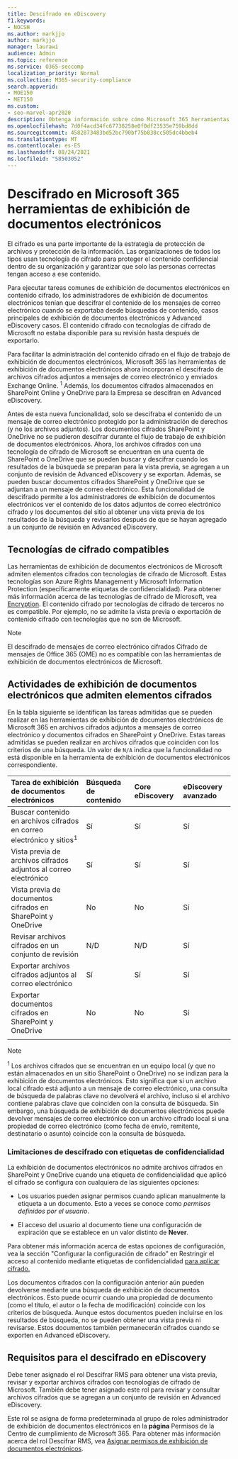 ```yaml
---
title: Descifrado en eDiscovery
f1.keywords:
- NOCSH
ms.author: markjjo
author: markjjo
manager: laurawi
audience: Admin
ms.topic: reference
ms.service: O365-seccomp
localization_priority: Normal
ms.collection: M365-security-compliance
search.appverid:
- MOE150
- MET150
ms.custom:
- seo-marvel-apr2020
description: Obtenga información sobre cómo Microsoft 365 herramientas de exhibición de documentos electrónicos administran documentos cifrados adjuntos a mensajes de correo electrónico y almacenados en SharePoint Online y OneDrive para la Empresa.
ms.openlocfilehash: 7d0f4acd34fc67738258e0f0df23535e759bd8dd
ms.sourcegitcommit: 4582873483bd52bc790bf75b838cc505dc4bbeb4
ms.translationtype: MT
ms.contentlocale: es-ES
ms.lasthandoff: 08/24/2021
ms.locfileid: "58503052"
---
```

# <a name="decryption-in-microsoft-365-ediscovery-tools"></a>Descifrado en Microsoft 365 herramientas de exhibición de documentos electrónicos

El cifrado es una parte importante de la estrategia de protección de archivos y protección de la información. Las organizaciones de todos los tipos usan tecnología de cifrado para proteger el contenido confidencial dentro de su organización y garantizar que solo las personas correctas tengan acceso a ese contenido.

Para ejecutar tareas comunes de exhibición de documentos electrónicos en contenido cifrado, los administradores de exhibición de documentos electrónicos tenían que descifrar el contenido de los mensajes de correo electrónico cuando se exportaba desde búsquedas de contenido, casos principales de exhibición de documentos electrónicos y Advanced eDiscovery casos. El contenido cifrado con tecnologías de cifrado de Microsoft no estaba disponible para su revisión hasta después de exportarlo.

Para facilitar la administración del contenido cifrado en el flujo de trabajo de exhibición de documentos electrónicos, Microsoft 365 las herramientas de exhibición de documentos electrónicos ahora incorporan el descifrado de archivos cifrados adjuntos a mensajes de correo electrónico y enviados Exchange Online. <sup>1</sup> Además, los documentos cifrados almacenados en SharePoint Online y OneDrive para la Empresa se descifran en Advanced eDiscovery.

Antes de esta nueva funcionalidad, solo se descifraba el contenido de un mensaje de correo electrónico protegido por la administración de derechos (y no los archivos adjuntos). Los documentos cifrados SharePoint y OneDrive no se pudieron descifrar durante el flujo de trabajo de exhibición de documentos electrónicos. Ahora, los archivos cifrados con una tecnología de cifrado de Microsoft se encuentran en una cuenta de SharePoint o OneDrive que se pueden buscar y descifrar cuando los resultados de la búsqueda se preparan para la vista previa, se agregan a un conjunto de revisión de Advanced eDiscovery y se exportan. Además, se pueden buscar documentos cifrados SharePoint y OneDrive que se adjuntan a un mensaje de correo electrónico. Esta funcionalidad de descifrado permite a los administradores de exhibición de documentos electrónicos ver el contenido de los datos adjuntos de correo electrónico cifrado y los documentos del sitio al obtener una vista previa de los resultados de la búsqueda y revisarlos después de que se hayan agregado a un conjunto de revisión en Advanced eDiscovery.

## <a name="supported-encryption-technologies"></a>Tecnologías de cifrado compatibles

Las herramientas de exhibición de documentos electrónicos de Microsoft admiten elementos cifrados con tecnologías de cifrado de Microsoft. Estas tecnologías son Azure Rights Management y Microsoft Information Protection (específicamente etiquetas de confidencialidad). Para obtener más información acerca de las tecnologías de cifrado de Microsoft, vea [Encryption](encryption.md). El contenido cifrado por tecnologías de cifrado de terceros no es compatible. Por ejemplo, no se admite la vista previa o exportación de contenido cifrado con tecnologías que no son de Microsoft.

> [!NOTE]
> El descifrado de mensajes de correo electrónico cifrados Cifrado de mensajes de Office 365 (OME) no es compatible con las herramientas de exhibición de documentos electrónicos de Microsoft.

## <a name="ediscovery-activities-that-support-encrypted-items"></a>Actividades de exhibición de documentos electrónicos que admiten elementos cifrados

En la tabla siguiente se identifican las tareas admitidas que se pueden realizar en las herramientas de exhibición de documentos electrónicos de Microsoft 365 en archivos cifrados adjuntos a mensajes de correo electrónico y documentos cifrados en SharePoint y OneDrive. Estas tareas admitidas se pueden realizar en archivos cifrados que coinciden con los criterios de una búsqueda. Un valor de `N/A` indica que la funcionalidad no está disponible en la herramienta de exhibición de documentos electrónicos correspondiente.

|Tarea de exhibición de documentos electrónicos  |Búsqueda de contenido  |Core eDiscovery  |eDiscovery avanzado  |
|:---------|:---------|:---------|:---------|
|Buscar contenido en archivos cifrados en correo electrónico y sitios<sup>1</sup>     |Sí      |Sí      |Sí      |
|Vista previa de archivos cifrados adjuntos al correo electrónico     |Sí      |Sí     |Sí       |
|Vista previa de documentos cifrados en SharePoint y OneDrive|No      |No    |Sí       |
|Revisar archivos cifrados en un conjunto de revisión    |N/D      |N/D        | Sí        |
|Exportar archivos cifrados adjuntos al correo electrónico    |Sí       |Sí  |Sí    |
|Exportar documentos cifrados en SharePoint y OneDrive    |No       |No  |Sí    |
|||||

> [!NOTE]
> <sup>1</sup> Los archivos cifrados que se encuentran en un equipo local (y que no están almacenados en un sitio SharePoint o OneDrive) no se indizan para la exhibición de documentos electrónicos. Esto significa que si un archivo local cifrado está adjunto a un mensaje de correo electrónico, una consulta de búsqueda de palabras clave no devolverá el archivo, incluso si el archivo contiene palabras clave que coinciden con la consulta de búsqueda. Sin embargo, una búsqueda de exhibición de documentos electrónicos puede devolver mensajes de correo electrónico con un archivo cifrado local si una propiedad de correo electrónico (como fecha de envío, remitente, destinatario o asunto) coincide con la consulta de búsqueda.

### <a name="decryption-limitations-with-sensitivity-labels"></a>Limitaciones de descifrado con etiquetas de confidencialidad

La exhibición de documentos electrónicos no admite archivos cifrados en SharePoint y OneDrive cuando una etiqueta de confidencialidad que aplicó el cifrado se configura con cualquiera de las siguientes opciones:

- Los usuarios pueden asignar permisos cuando aplican manualmente la etiqueta a un documento. Esto a veces se conoce como *permisos definidos por el usuario*.

- El acceso del usuario al documento tiene una configuración de expiración que se establece en un valor distinto de **Never**.

Para obtener más información acerca de estas opciones de configuración, vea la sección "Configurar la configuración de cifrado" en Restringir el acceso al contenido mediante etiquetas de confidencialidad [para aplicar cifrado.](encryption-sensitivity-labels.md#configure-encryption-settings)

Los documentos cifrados con la configuración anterior aún pueden devolverse mediante una búsqueda de exhibición de documentos electrónicos. Esto puede ocurrir cuando una propiedad de documento (como el título, el autor o la fecha de modificación) coincide con los criterios de búsqueda. Aunque estos documentos pueden incluirse en los resultados de búsqueda, no se pueden obtener una vista previa ni revisarse. Estos documentos también permanecerán cifrados cuando se exporten en Advanced eDiscovery.

## <a name="requirements-for-decryption-in-ediscovery"></a>Requisitos para el descifrado en eDiscovery

Debe tener asignado el rol Descifrar RMS para obtener una vista previa, revisar y exportar archivos cifrados con tecnologías de cifrado de Microsoft. También debe tener asignado este rol para revisar y consultar archivos cifrados que se agregan a un conjunto de revisión en Advanced eDiscovery.

Este rol se asigna de forma predeterminada al grupo de roles administrador de exhibición de documentos electrónicos en la **página** Permisos de la Centro de cumplimiento de Microsoft 365. Para obtener más información acerca del rol Descifrar RMS, vea [Asignar permisos de exhibición de documentos electrónicos](assign-ediscovery-permissions.md#rms-decrypt).
